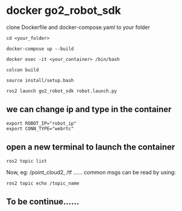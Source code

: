 # docker go2_robot_sdk

clone Dockerfile and docker-compose.yaml to your folder

```
cd <your_folder>

docker-compose up --build

docker exec -it <your_container> /bin/bash

colcon build

source install/setup.bash

ros2 launch go2_robot_sdk robot.launch.py

```
## we can change ip and type in the container 
```
export ROBOT_IP="robot_ip"
export CONN_TYPE="webrtc"
```
## open a new terminal to launch the container
```
ros2 topic list
```
Now, eg: /point_cloud2, /tf ......
common msgs can be read by using:
```
ros2 topic echo /topic_name
```

## To be continue......
